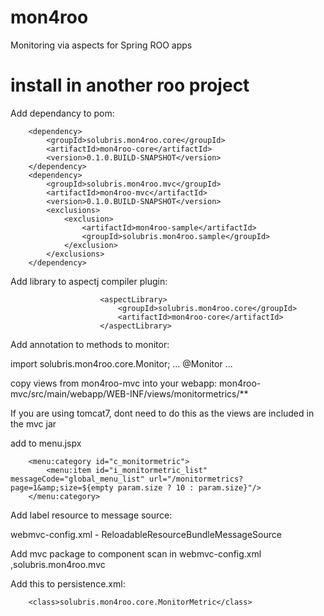 mon4roo
=======

Monitoring via aspects for Spring ROO apps


install in another roo project
=======

Add dependancy to pom:

		<dependency>
			<groupId>solubris.mon4roo.core</groupId>
			<artifactId>mon4roo-core</artifactId>
			<version>0.1.0.BUILD-SNAPSHOT</version>
		</dependency>
		<dependency>
			<groupId>solubris.mon4roo.mvc</groupId>
			<artifactId>mon4roo-mvc</artifactId>
			<version>0.1.0.BUILD-SNAPSHOT</version>
			<exclusions>
				<exclusion>
					<artifactId>mon4roo-sample</artifactId>
					<groupId>solubris.mon4roo.sample</groupId>
				</exclusion>
			</exclusions>
		</dependency>

Add library to aspectj compiler plugin:

						<aspectLibrary>
							<groupId>solubris.mon4roo.core</groupId>
							<artifactId>mon4roo-core</artifactId>
						</aspectLibrary>

Add annotation to methods to monitor:

import solubris.mon4roo.core.Monitor;
    ...
	@Monitor
	...
						
copy views from mon4roo-mvc into your webapp:
    mon4roo-mvc/src/main/webapp/WEB-INF/views/monitormetrics/**

If you are using tomcat7, dont need to do this as the views are included in the mvc jar
 						
add to menu.jspx

        <menu:category id="c_monitormetric">
            <menu:item id="i_monitormetric_list" messageCode="global_menu_list" url="/monitormetrics?page=1&amp;size=${empty param.size ? 10 : param.size}"/>
        </menu:category>


Add label resource to message source:

webmvc-config.xml - ReloadableResourceBundleMessageSource
    <bean class="org.springframework.context.support.ReloadableResourceBundleMessageSource" id="messageSourceMon4roo" p:basenames="classpath:META-INF/mon4roo/application" p:fallbackToSystemLocale="false" p:cacheSeconds="0"/>

Add mvc package to component scan in webmvc-config.xml
	,solubris.mon4roo.mvc

Add this to persistence.xml:

		<class>solubris.mon4roo.core.MonitorMetric</class>

		
		